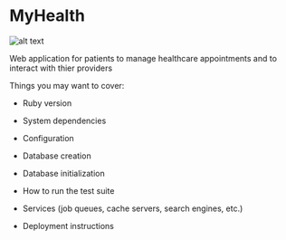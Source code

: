 # MyHealth

![alt text](https://github.com/trevor-shepard/my_health/blob/master/app/assets/images/MyHealth_Logo-01.png "Logo Title Text 1")


Web application for  patients to manage healthcare appointments and to interact with thier providers

Things you may want to cover:

* Ruby version

* System dependencies

* Configuration

* Database creation

* Database initialization

* How to run the test suite

* Services (job queues, cache servers, search engines, etc.)

* Deployment instructions

